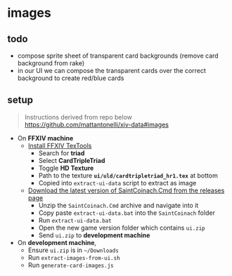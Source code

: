 # images

## todo

- compose sprite sheet of transparent card backgrounds (remove card background from rake)
- in our UI we can compose the transparent cards over the correct background to create red/blue cards


## setup

> Instructions derived from repo below
> https://github.com/mattantonelli/xiv-data#images

- On **FFXIV machine**
  - [Install FFXIV TexTools](https://github.com/TexTools/FFXIV_TexTools_UI)
    - Search for **triad**
    - Select **CardTripleTriad**
    - Toggle **HD Texture**
    - Path to the texture **`ui/uld/cardtripletriad_hr1.tex`** at bottom
    - Copied into `extract-ui-data` script to extract as image
  - [Download the latest version of SaintCoinach.Cmd from the releases page](https://github.com/ufx/SaintCoinach/releases)
    - Unzip the `SaintCoinach.Cmd` archive and navigate into it
    - Copy paste `extract-ui-data.bat` into the `SaintCoinach` folder
    - Run `extract-ui-data.bat`
    - Open the new game version folder which contains `ui.zip`
    - Send `ui.zip` to **development machine**
- On **development machine**,
  - Ensure `ui.zip` is in `~/Downloads`
  - Run `extract-images-from-ui.sh`
  - Run `generate-card-images.js`


